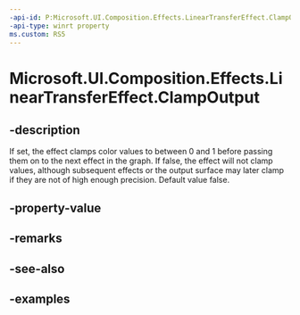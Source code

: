 ```yaml
---
-api-id: P:Microsoft.UI.Composition.Effects.LinearTransferEffect.ClampOutput
-api-type: winrt property
ms.custom: RS5
---
```


<!-- Property syntax.
public bool ClampOutput { get;  set; }
-->

# Microsoft.UI.Composition.Effects.LinearTransferEffect.ClampOutput

## -description
If set, the effect clamps color values to between 0 and 1 before passing them on to the next effect in the graph. If false, the effect will not clamp values, although subsequent effects or the output surface may later clamp if they are not of high enough precision. Default value false.

## -property-value

## -remarks

## -see-also

## -examples

